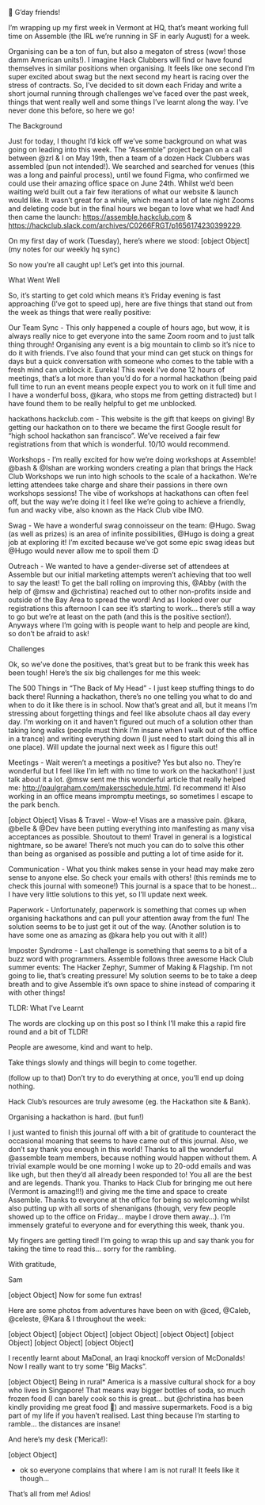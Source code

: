:wave: G’day friends!

I’m wrapping up my first week in Vermont at HQ, that’s meant working full time on Assemble (the IRL we’re running in SF in early August) for a week. 

Organising can be a ton of fun, but also a megaton of stress (wow! those damm American units!). I imagine Hack Clubbers will find or have found themselves in similar positions when organising. It feels like one second I’m super excited about swag but the next second my heart is racing over the stress of contracts. So, I’ve decided to sit down each Friday and write a short journal running through challenges we’ve faced over the past week, things that went really well and some things I’ve learnt along the way. I’ve never done this before, so here we go!

The Background

Just for today, I thought I’d kick off we’ve some background on what was going on leading into this week. The “Assemble” project began on a call between @zrl & I on May 19th, then a team of a dozen Hack Clubbers was assembled (pun not intended!). We searched and searched for venues (this was a long and painful process), until we found Figma, who confirmed we could use their amazing office space on June 24th. Whilst we’d been waiting we’d built out a fair few iterations of what our website & launch would like. It wasn’t great for a while, which meant a lot of late night Zooms and deleting code but in the final hours we began to love what we had! And then came the launch: https://assemble.hackclub.com & https://hackclub.slack.com/archives/C0266FRGT/p1656174230399229. 

On my first day of work (Tuesday), here’s where we stood:
[object Object](my notes for our weekly hq sync)

So now you’re all caught up! Let’s get into this journal.


What Went Well 

So, it’s starting to get cold which means it’s Friday evening is fast approaching (I’ve got to speed up), here are five things that stand out from the week as things that were really positive:


Our Team Sync - This only happened a couple of hours ago, but wow, it is always really nice to get everyone into the same Zoom room and to just talk thing through! Organising any event is a big mountain to climb so it’s nice to do it with friends. I’ve also found that your mind can get stuck on things for days but a quick conversation with someone who comes to the table with a fresh mind can unblock it. Eureka! This week I’ve done 12 hours of meetings, that’s a lot more than you’d do for a normal hackathon (being paid full time to run an event means people expect you to work on it full time and I have a wonderful boss, @kara, who stops me from getting distracted) but I have found them to be really helpful to get me unblocked.

hackathons.hackclub.com - This website is the gift that keeps on giving! By getting our hackathon on to there we became the first Google result for “high school hackathon san francisco”. We’ve received a fair few registrations from that which is wonderful. 10/10 would recommend.

Workshops - I’m really excited for how we’re doing workshops at Assemble! @bash & @Ishan are working wonders creating a plan that brings the Hack Club Workshops we run into high schools to the scale of a hackathon. We’re letting attendees take charge and share their passions in there own workshops sessions! The vibe of workshops at hackathons can often feel off, but the way we’re doing it I feel like we’re going to achieve a friendly, fun and wacky vibe, also known as the Hack Club vibe IMO.

Swag - We have a wonderful swag connoisseur on the team: @Hugo. Swag (as well as prizes) is an area of infinite possibilities, @Hugo is doing a great job at exploring it! I’m excited because we’ve got some epic swag ideas but @Hugo would never allow me to spoil them :D

Outreach - We wanted to have a gender-diverse set of attendees at Assemble but our initial marketing attempts weren’t achieving that too well to say the least! To get the ball rolling on improving this, @Abby (with the help of @msw and @christina) reached out to other non-profits inside and outside of the Bay Area to spread the word! And as I looked over our registrations this afternoon I can see it’s starting to work… there’s still a way to go but we’re at least on the path (and this is the positive section!). Anyways where I’m going with is people want to help and people are kind, so don’t be afraid to ask!

Challenges

Ok, so we’ve done the positives, that’s great but to be frank this week has been tough! Here’s the six big challenges for me this week:


The 500 Things in “The Back of My Head” - I just keep stuffing things to do back there! Running a hackathon, there’s no one telling you what to do and when to do it like there is in school. Now that’s great and all, but it means I’m stressing about forgetting things and feel like absolute chaos all day every day. I’m working on it and haven’t figured out much of a solution other than taking long walks (people must think I’m insane when I walk out of the office in a trance) and writing everything down (I just need to start doing this all in one place). Will update the journal next week as I figure this out!

Meetings - Wait weren’t a meetings a positive? Yes but also no. They’re wonderful but I feel like I’m left with no time to work on the hackathon! I just talk about it a lot. @msw sent me this wonderful article that really helped me: http://paulgraham.com/makersschedule.html. I’d recommend it! Also working in an office means impromptu meetings, so sometimes I escape to the park bench.

[object Object]
Visas & Travel - Wow-e! Visas are a massive pain. @kara, @belle & @Dev have been putting everything into manifesting as many visa acceptances as possible. Shoutout to them! Travel in general is a logistical nightmare, so be aware! There’s not much you can do to solve this other than being as organised as possible and putting a lot of time aside for it.

Communication - What you think makes sense in your head may make zero sense to anyone else. So check your emails with others! (this reminds me to check this journal with someone!) This journal is a space that to be honest… I have very little solutions to this yet, so I’ll update next week.

Paperwork - Unfortunately, paperwork is something that comes up when organising hackathons and can pull your attention away from the fun! The solution seems to be to just get it out of the way. (Another solution is to have some one as amazing as @kara help you out with it all!)

Imposter Syndrome - Last challenge is something that seems to a bit of a buzz word with programmers. Assemble follows three awesome Hack Club summer events: The Hacker Zephyr, Summer of Making & Flagship. I’m not going to lie, that’s creating pressure! My solution seems to be to take a deep breath and to give Assemble it’s own space to shine instead of comparing it with other things!

TLDR: What I’ve Learnt

The words are clocking up on this post so I think I’ll make this a rapid fire round and a bit of TLDR! 


People are awesome, kind and want to help.

Take things slowly and things will begin to come together. 

(follow up to that) Don’t try to do everything at once, you’ll end up doing nothing.

Hack Club’s resources are truly awesome (eg. the Hackathon site & Bank).

Organising a hackathon is hard. (but fun!)

I just wanted to finish this journal off with a bit of gratitude to counteract the occasional moaning that seems to have came out of this journal. Also, we don’t say thank you enough in this world! Thanks to all the wonderful @assemble team members, because nothing would happen without them. A trivial example would be one morning I woke up to 20-odd emails and was like ugh, but then they’d all already been responded to! You all are the best and are legends. Thank you. Thanks to Hack Club for bringing me out here (Vermont is amazing!!!) and giving me the time and space to create Assemble. Thanks to everyone at the office for being so welcoming whilst also putting up with all sorts of shenanigans (though, very few people showed up to the office on Friday… maybe I drove them away…). I’m immensely grateful to everyone and for everything this week, thank you.

My fingers are getting tired! I’m going to wrap this up and say thank you for taking the time to read this… sorry for the rambling.

With gratitude,

Sam

[object Object]
Now for some fun extras!

Here are some photos from adventures have been on with @ced, @Caleb, @celeste, @Kara & I throughout the week:

[object Object]
[object Object]
[object Object]
[object Object]
[object Object]
[object Object]
[object Object]

I recently learnt about MaDonal, an Iraqi knockoff version of McDonalds! Now I really want to try some “Big Macks”. 

[object Object]
Being in rural* America is a massive cultural shock for a boy who lives in Singapore! That means way bigger bottles of soda, so much frozen food (I can barely cook so this is great… but @christina has been kindly providing me great food :pray:) and massive supermarkets. Food is a big part of my life if you haven’t realised. Last thing because I’m starting to ramble… the distances are insane!

And here’s my desk (’Merica!):

[object Object]
* ok so everyone complains that where I am is not rural! It feels like it though…

That’s all from me! Adios! 
